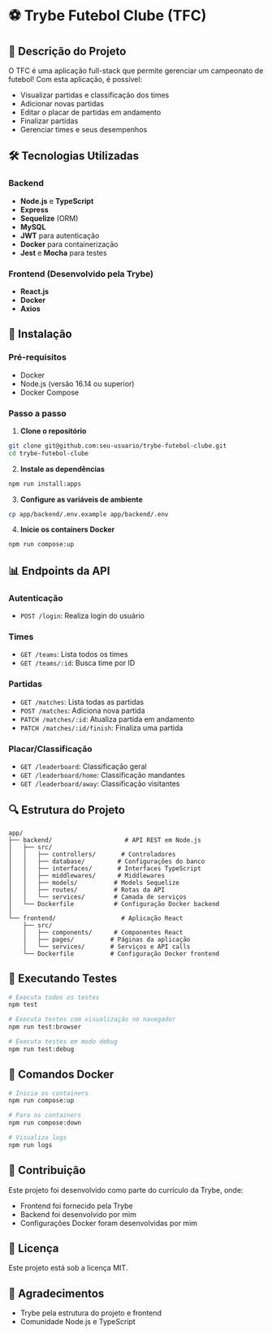 # ⚽ Trybe Futebol Clube (TFC)

## 📝 Descrição do Projeto

O TFC é uma aplicação full-stack que permite gerenciar um campeonato de futebol! Com esta aplicação, é possível:
- Visualizar partidas e classificação dos times
- Adicionar novas partidas
- Editar o placar de partidas em andamento
- Finalizar partidas
- Gerenciar times e seus desempenhos

## 🛠️ Tecnologias Utilizadas

### Backend
- **Node.js** e **TypeScript**
- **Express**
- **Sequelize** (ORM)
- **MySQL**
- **JWT** para autenticação
- **Docker** para containerização
- **Jest** e **Mocha** para testes

### Frontend (Desenvolvido pela Trybe)
- **React.js**
- **Docker**
- **Axios**

## 🚀 Instalação

### Pré-requisitos
- Docker
- Node.js (versão 16.14 ou superior)
- Docker Compose

### Passo a passo

1. **Clone o repositório**
```bash
git clone git@github.com:seu-usuario/trybe-futebol-clube.git
cd trybe-futebol-clube
```

2. **Instale as dependências**
```bash
npm run install:apps
```

3. **Configure as variáveis de ambiente**
```bash
cp app/backend/.env.example app/backend/.env
```

4. **Inicie os containers Docker**
```bash
npm run compose:up
```

## 📊 Endpoints da API

### Autenticação
- `POST /login`: Realiza login do usuário

### Times
- `GET /teams`: Lista todos os times
- `GET /teams/:id`: Busca time por ID

### Partidas
- `GET /matches`: Lista todas as partidas
- `POST /matches`: Adiciona nova partida
- `PATCH /matches/:id`: Atualiza partida em andamento
- `PATCH /matches/:id/finish`: Finaliza uma partida

### Placar/Classificação
- `GET /leaderboard`: Classificação geral
- `GET /leaderboard/home`: Classificação mandantes
- `GET /leaderboard/away`: Classificação visitantes

## 🔍 Estrutura do Projeto
```
app/
├── backend/                    # API REST em Node.js
│   ├── src/
│   │   ├── controllers/       # Controladores
│   │   ├── database/         # Configurações do banco
│   │   ├── interfaces/       # Interfaces TypeScript
│   │   ├── middlewares/      # Middlewares
│   │   ├── models/          # Models Sequelize
│   │   ├── routes/          # Rotas da API
│   │   └── services/        # Camada de serviços
│   └── Dockerfile           # Configuração Docker backend
│
└── frontend/                  # Aplicação React
    ├── src/
    │   ├── components/      # Componentes React
    │   ├── pages/          # Páginas da aplicação
    │   └── services/       # Serviços e API calls
    └── Dockerfile          # Configuração Docker frontend
```

## 🧪 Executando Testes

```bash
# Executa todos os testes
npm test

# Executa testes com visualização no navegador
npm run test:browser

# Executa testes em modo debug
npm run test:debug
```

## 🐳 Comandos Docker

```bash
# Inicia os containers
npm run compose:up

# Para os containers
npm run compose:down

# Visualiza logs
npm run logs
```

## 👥 Contribuição

Este projeto foi desenvolvido como parte do currículo da Trybe, onde:
- Frontend foi fornecido pela Trybe
- Backend foi desenvolvido por mim
- Configurações Docker foram desenvolvidas por mim

## 📝 Licença

Este projeto está sob a licença MIT.

## 🙏 Agradecimentos

- Trybe pela estrutura do projeto e frontend
- Comunidade Node.js e TypeScript